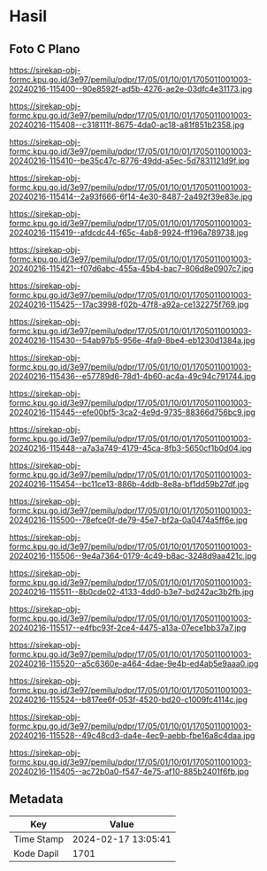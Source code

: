 # Hasil

## Foto C Plano

https://sirekap-obj-formc.kpu.go.id/3e97/pemilu/pdpr/17/05/01/10/01/1705011001003-20240216-115400--90e8592f-ad5b-4276-ae2e-03dfc4e31173.jpg

https://sirekap-obj-formc.kpu.go.id/3e97/pemilu/pdpr/17/05/01/10/01/1705011001003-20240216-115408--c318111f-8675-4da0-ac18-a81f851b2358.jpg

https://sirekap-obj-formc.kpu.go.id/3e97/pemilu/pdpr/17/05/01/10/01/1705011001003-20240216-115410--be35c47c-8776-49dd-a5ec-5d7831121d9f.jpg

https://sirekap-obj-formc.kpu.go.id/3e97/pemilu/pdpr/17/05/01/10/01/1705011001003-20240216-115414--2a93f666-6f14-4e30-8487-2a492f39e83e.jpg

https://sirekap-obj-formc.kpu.go.id/3e97/pemilu/pdpr/17/05/01/10/01/1705011001003-20240216-115419--afdcdc44-f65c-4ab8-9924-ff196a789738.jpg

https://sirekap-obj-formc.kpu.go.id/3e97/pemilu/pdpr/17/05/01/10/01/1705011001003-20240216-115421--f07d6abc-455a-45b4-bac7-806d8e0907c7.jpg

https://sirekap-obj-formc.kpu.go.id/3e97/pemilu/pdpr/17/05/01/10/01/1705011001003-20240216-115425--17ac3998-f02b-47f8-a92a-ce132275f769.jpg

https://sirekap-obj-formc.kpu.go.id/3e97/pemilu/pdpr/17/05/01/10/01/1705011001003-20240216-115430--54ab97b5-956e-4fa9-8be4-eb1230d1384a.jpg

https://sirekap-obj-formc.kpu.go.id/3e97/pemilu/pdpr/17/05/01/10/01/1705011001003-20240216-115436--e57789d6-78d1-4b60-ac4a-49c94c791744.jpg

https://sirekap-obj-formc.kpu.go.id/3e97/pemilu/pdpr/17/05/01/10/01/1705011001003-20240216-115445--efe00bf5-3ca2-4e9d-9735-88366d756bc9.jpg

https://sirekap-obj-formc.kpu.go.id/3e97/pemilu/pdpr/17/05/01/10/01/1705011001003-20240216-115448--a7a3a749-4179-45ca-8fb3-5650cf1b0d04.jpg

https://sirekap-obj-formc.kpu.go.id/3e97/pemilu/pdpr/17/05/01/10/01/1705011001003-20240216-115454--bc11ce13-886b-4ddb-8e8a-bf1dd59b27df.jpg

https://sirekap-obj-formc.kpu.go.id/3e97/pemilu/pdpr/17/05/01/10/01/1705011001003-20240216-115500--78efce0f-de79-45e7-bf2a-0a0474a5ff6e.jpg

https://sirekap-obj-formc.kpu.go.id/3e97/pemilu/pdpr/17/05/01/10/01/1705011001003-20240216-115506--9e4a7364-0179-4c49-b8ac-3248d9aa421c.jpg

https://sirekap-obj-formc.kpu.go.id/3e97/pemilu/pdpr/17/05/01/10/01/1705011001003-20240216-115511--8b0cde02-4133-4dd0-b3e7-bd242ac3b2fb.jpg

https://sirekap-obj-formc.kpu.go.id/3e97/pemilu/pdpr/17/05/01/10/01/1705011001003-20240216-115517--e4fbc93f-2ce4-4475-a13a-07ece1bb37a7.jpg

https://sirekap-obj-formc.kpu.go.id/3e97/pemilu/pdpr/17/05/01/10/01/1705011001003-20240216-115520--a5c6360e-a464-4dae-9e4b-ed4ab5e9aaa0.jpg

https://sirekap-obj-formc.kpu.go.id/3e97/pemilu/pdpr/17/05/01/10/01/1705011001003-20240216-115524--b817ee6f-053f-4520-bd20-c1009fc4114c.jpg

https://sirekap-obj-formc.kpu.go.id/3e97/pemilu/pdpr/17/05/01/10/01/1705011001003-20240216-115528--49c48cd3-da4e-4ec9-aebb-fbe16a8c4daa.jpg

https://sirekap-obj-formc.kpu.go.id/3e97/pemilu/pdpr/17/05/01/10/01/1705011001003-20240216-115405--ac72b0a0-f547-4e75-af10-885b2401f6fb.jpg


## Metadata

| Key        | Value               |
| ---------- | ------------------- |
| Time Stamp | 2024-02-17 13:05:41 |
| Kode Dapil | 1701                |



